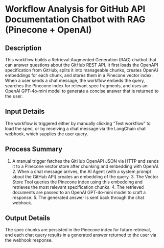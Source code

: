 # Workflow Analysis for GitHub API Documentation Chatbot with RAG (Pinecone + OpenAI)

## Description
This workflow builds a Retrieval‑Augmented Generation (RAG) chatbot that can answer questions about the GitHub REST API. It first loads the OpenAPI specification from GitHub, splits it into manageable chunks, creates OpenAI embeddings for each chunk, and stores them in a Pinecone vector index. When a user sends a chat message, the workflow embeds the query, searches the Pinecone index for relevant spec fragments, and uses an OpenAI GPT‑4o‑mini model to generate a concise answer that is returned to the user.

## Input Details
The workflow is triggered either by manually clicking “Test workflow” to load the spec, or by receiving a chat message via the LangChain chat webhook, which supplies the user query.

## Process Summary
1. A manual trigger fetches the GitHub OpenAPI JSON via HTTP and sends it to a Pinecone vector store after chunking and embedding with OpenAI. 2. When a chat message arrives, the AI Agent (with a system prompt about the GitHub API) creates an embedding of the query. 3. The Vector Store Tool queries the Pinecone index using this embedding and retrieves the most relevant specification chunks. 4. The retrieved documents are passed to an OpenAI GPT‑4o‑mini model to craft a response. 5. The generated answer is sent back through the chat webhook.

## Output Details
The spec chunks are persisted in the Pinecone index for future retrieval, and each chat query results in a generated answer returned to the user via the webhook response.

